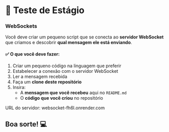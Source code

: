 # 🧠 Teste de Estágio 

### WebSockets

Você deve criar um pequeno script que se conecta ao **servidor WebSocket** que criamos e descobrir **qual mensagem ele está enviando**.

#### ✅ O que você deve fazer:
1. Criar um pequeno código na linguagem que preferir
2. Estabelecer a conexão com o servidor WebSocket
3. Ler a mensagem recebida
4. Faça um **clone deste repositório**
5. Insira:
   - A **mensagem que você recebeu** aqui no `README.md`
   - O **código que você criou** no repositório
  
URL do servidor: websocket-fh6l.onrender.com

## Boa sorte! 💻
